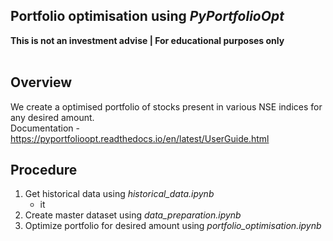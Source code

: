 ## Portfolio optimisation using *PyPortfolioOpt*
**This is not an investment advise | For educational purposes only** <br/>
<br>

## Overview
We create a optimised portfolio of stocks present in various NSE indices for any desired amount.\
Documentation - https://pyportfolioopt.readthedocs.io/en/latest/UserGuide.html 

## Procedure
1. Get historical data using *historical_data.ipynb*
    * it
3. Create master dataset using *data_preparation.ipynb*
4. Optimize portfolio for desired amount using *portfolio_optimisation.ipynb*
